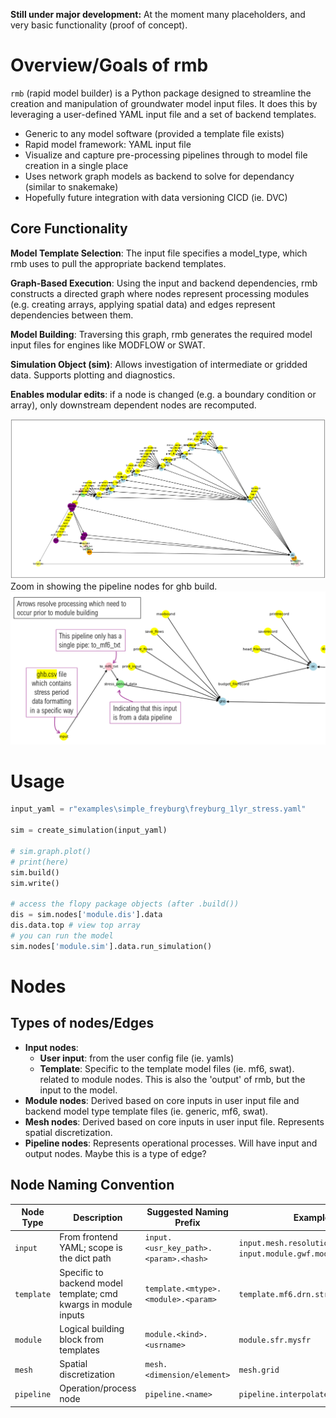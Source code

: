 **Still under major development:** At the moment many placeholders, and very basic functionality (proof of concept).

# Overview/Goals of rmb
`rmb` (rapid model builder) is a Python package designed to streamline the creation and manipulation of groundwater model input files. It does this by leveraging a user-defined YAML input file and a set of backend templates.

- Generic to any model software (provided a template file exists)
- Rapid model framework: YAML input file
- Visualize and capture pre-processing pipelines through to model file creation in a single place
- Uses network graph models as backend to solve for dependancy (similar to snakemake)
- Hopefully future integration with data versioning CICD (ie. DVC)

## Core Functionality
**Model Template Selection**: The input file specifies a model_type, which rmb uses to pull the appropriate backend templates.

**Graph-Based Execution**: Using the input and backend dependencies, rmb constructs a directed graph where nodes represent processing modules (e.g. creating arrays, applying spatial data) and edges represent dependencies between them.

**Model Building**: Traversing this graph, rmb generates the required model input files for engines like MODFLOW or SWAT.

**Simulation Object (sim)**: Allows investigation of intermediate or gridded data. Supports plotting and diagnostics.

**Enables modular edits**: if a node is changed (e.g. a boundary condition or array), only downstream dependent nodes are recomputed.

![Example_model_graph.png](/docs/Example_model_graph.png)
Zoom in showing the pipeline nodes for ghb build.
![Example_model_graph_subset.png](/docs/Example_model_graph_subset.png)

# Usage

```python
input_yaml = r"examples\simple_freyburg\freyburg_1lyr_stress.yaml"

sim = create_simulation(input_yaml)

# sim.graph.plot()
# print(here)
sim.build()
sim.write()

# access the flopy package objects (after .build())
dis = sim.nodes['module.dis'].data
dis.data.top # view top array
# you can run the model
sim.nodes['module.sim'].data.run_simulation()

```


# Nodes
## Types of nodes/Edges

- **Input nodes**:
  - **User input**: from the user config file (ie. yamls)
  - **Template**: Specific to the template model files (ie. mf6, swat). related to module nodes. This is also the 'output' of rmb, but the input to the model.
- **Module nodes**: Derived based on core inputs in user input file and backend model type template files (ie. generic, mf6, swat). 
- **Mesh nodes**: Derived based on core inputs in user input file. Represents spatial discretization.
- **Pipeline nodes**: Represents operational processes. Will have input and output nodes. Maybe this is a type of edge?

## Node Naming Convention
| Node Type     | Description           | Suggested Naming Prefix   | Example ID                            |
| -----         | --------              | ---------                 | --------------                        |
| `input`    | From frontend YAML; scope is the dict path    | `input.<usr_key_path>.<param>.<hash>`        | `input.mesh.resolution` `input.module.gwf.modelname`  |
| `template` | Specific to backend model template; cmd kwargs in module inputs | `template.<mtype>.<module>.<param>` | `template.mf6.drn.stress_period_data` |
| `module` | Logical building block from templates |` module.<kind>.<usrname> `| `module.sfr.mysfr` |
| `mesh` | Spatial discretization | `mesh.<dimension/element>` | `mesh.grid` |
| `pipeline` | Operation/process node | `pipeline.<name>` | `pipeline.interpolate_rainfall` |